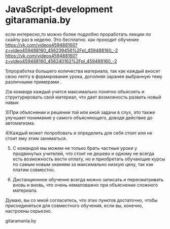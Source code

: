 # JavaScript-development gitaramania.by
если интересно,то можно более подробно проработать лекции по скайпу раз в неделю. Это бесплатно.
как проходит обучение https://vk.com/videos459488160?z=video459488160_456239456%2Fpl_459488160_-2
https://vk.com/videos459488160?z=video459488160_456240162%2Fpl_459488160_-2


1)проработка большего количества материала, 
так как каждый вносит свою лепту в формирование урока,
дополняя заранее выбранную тему различными примерами .


2)в  команде каждый учится максимально понятно объяснять и структурировать свой материал, 
что дает возможность развить новый навык

3)При объяснении и решении той или иной задачи в слух, 
это также улучшает понимание у самого объясняющего, доводя действие до автоматизма.

4)Каждый может попробовать и определить для себя стоит или не стоит ему этим заниматься.

5) С командой мы можем не только брать частные уроки у продвинутых учителей, 
что стоит не дешево и одному не всегда есть возможность вести оплату, 
но и приобретать обучающие курсы по самым новым знаниям за максимально низкую цену, так как платим совместно.

6) Дистанционное обучение всегда можно записать и пересматривать вновь и вновь,
что очень немаловажно при объяснении сложного материала.

Думаю, вы со мной согласитесь, что этих пунктов достаточно, чтобы присоединяться для совместного обучения, 
если вы, конечно, настроены серьезно.

gitaramania.by
